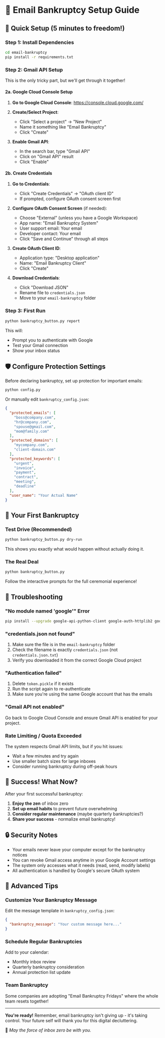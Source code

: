 # 📧 Email Bankruptcy Setup Guide

## 🚀 Quick Setup (5 minutes to freedom!)

### Step 1: Install Dependencies

```bash
cd email-bankruptcy
pip install -r requirements.txt
```

### Step 2: Gmail API Setup

This is the only tricky part, but we'll get through it together!

#### 2a. Google Cloud Console Setup

1. **Go to Google Cloud Console**: https://console.cloud.google.com/
2. **Create/Select Project**:
   - Click "Select a project" → "New Project"
   - Name it something like "Email Bankruptcy"
   - Click "Create"

3. **Enable Gmail API**:
   - In the search bar, type "Gmail API"
   - Click on "Gmail API" result
   - Click "Enable"

#### 2b. Create Credentials

1. **Go to Credentials**:
   - Click "Create Credentials" → "OAuth client ID"
   - If prompted, configure OAuth consent screen first

2. **Configure OAuth Consent Screen** (if needed):
   - Choose "External" (unless you have a Google Workspace)
   - App name: "Email Bankruptcy System"
   - User support email: Your email
   - Developer contact: Your email
   - Click "Save and Continue" through all steps

3. **Create OAuth Client ID**:
   - Application type: "Desktop application"
   - Name: "Email Bankruptcy Client"
   - Click "Create"

4. **Download Credentials**:
   - Click "Download JSON"
   - Rename file to `credentials.json`
   - Move to your `email-bankruptcy` folder

### Step 3: First Run

```bash
python bankruptcy_button.py report
```

This will:
- Prompt you to authenticate with Google
- Test your Gmail connection
- Show your inbox status

## 🛡️ Configure Protection Settings

Before declaring bankruptcy, set up protection for important emails:

```bash
python config.py
```

Or manually edit `bankruptcy_config.json`:

```json
{
  "protected_emails": [
    "boss@company.com",
    "hr@company.com",
    "spouse@gmail.com",
    "mom@family.com"
  ],
  "protected_domains": [
    "mycompany.com",
    "client-domain.com"
  ],
  "protected_keywords": [
    "urgent",
    "invoice", 
    "payment",
    "contract",
    "meeting",
    "deadline"
  ],
  "user_name": "Your Actual Name"
}
```

## 🎯 Your First Bankruptcy

### Test Drive (Recommended)

```bash
python bankruptcy_button.py dry-run
```

This shows you exactly what would happen without actually doing it.

### The Real Deal

```bash
python bankruptcy_button.py
```

Follow the interactive prompts for the full ceremonial experience!

## 🔧 Troubleshooting

### "No module named 'google'" Error

```bash
pip install --upgrade google-api-python-client google-auth-httplib2 google-auth-oauthlib
```

### "credentials.json not found"

1. Make sure the file is in the `email-bankruptcy` folder
2. Check the filename is exactly `credentials.json` (not `credentials.json.txt`)
3. Verify you downloaded it from the correct Google Cloud project

### "Authentication failed"

1. Delete `token.pickle` if it exists
2. Run the script again to re-authenticate
3. Make sure you're using the same Google account that has the emails

### "Gmail API not enabled"

Go back to Google Cloud Console and ensure Gmail API is enabled for your project.

### Rate Limiting / Quota Exceeded

The system respects Gmail API limits, but if you hit issues:
- Wait a few minutes and try again
- Use smaller batch sizes for large inboxes
- Consider running bankruptcy during off-peak hours

## 🎊 Success! What Now?

After your first successful bankruptcy:

1. **Enjoy the zen** of inbox zero
2. **Set up email habits** to prevent future overwhelming
3. **Consider regular maintenance** (maybe quarterly bankruptcies?)
4. **Share your success** - normalize email bankruptcy!

## 🔒 Security Notes

- Your emails never leave your computer except for the bankruptcy notices
- You can revoke Gmail access anytime in your Google Account settings
- The system only accesses what it needs (read, send, modify labels)
- All authentication is handled by Google's secure OAuth system

## 📱 Advanced Tips

### Customize Your Bankruptcy Message

Edit the message template in `bankruptcy_config.json`:

```json
{
  "bankruptcy_message": "Your custom message here..."
}
```

### Schedule Regular Bankruptcies

Add to your calendar:
- Monthly inbox review
- Quarterly bankruptcy consideration
- Annual protection list update

### Team Bankruptcy

Some companies are adopting "Email Bankruptcy Fridays" where the whole team resets together!

---

**You're ready!** Remember, email bankruptcy isn't giving up - it's taking control. Your future self will thank you for this digital decluttering.

🧘 *May the force of inbox zero be with you.*
